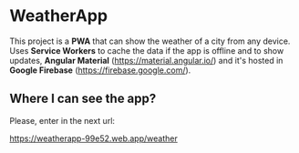 # WeatherApp

This project is a **PWA** that can show the weather of a city from any device. Uses **Service Workers** to cache the data if the app is offline and to show updates, **Angular Material** (https://material.angular.io/) and it's hosted in **Google Firebase** (https://firebase.google.com/).

## Where I can see the app?

Please, enter in the next url:

https://weatherapp-99e52.web.app/weather
